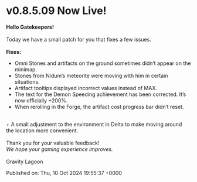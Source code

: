 # v0.8.5.09 Now Live!

<b>Hello Gatekeepers! </b> <br /><br />Today we have a small patch for you that fixes a few issues.<br /><br /><b>Fixes:</b><br /><ul class="bb_ul"><li> Omni Stones and artifacts on the ground sometimes didn’t appear on the minimap.<br /></li><li> Stones from Nidum’s meteorite were moving with him in certain situations.<br /></li><li> Artifact tooltips displayed incorrect values instead of MAX.<br /></li><li> The text for the Demon Speeding achievement has been corrected. It’s now officially +200%.<br /></li><li> When rerolling in the Forge, the artifact cost progress bar didn’t reset.</li></ul><br />+ A small adjustment to the environment in Delta to make moving around the location more convenient.<br /><br />Thank you for your valuable feedback!  <br /><i>We hope your gaming experience improves.</i><br /><br />Gravity Lagoon

Published on: Thu, 10 Oct 2024 19:55:37 +0000
